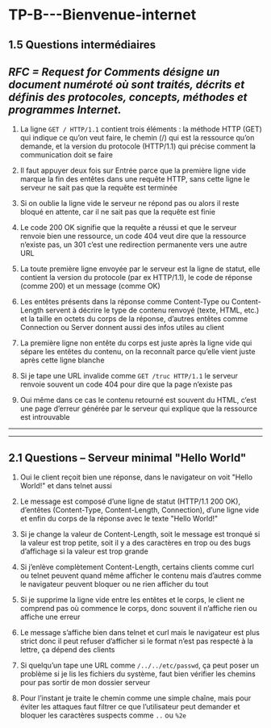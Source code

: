 # TP-B---Bienvenue-internet


## 1.5 Questions intermédiaires

*RFC = Request for Comments désigne un document numéroté où sont traités, décrits et définis des protocoles, concepts, méthodes et programmes Internet.*
--------------------------------------------------------------------------------------------------------------------------------------------------------

1. La ligne `GET / HTTP/1.1` contient trois éléments : la méthode HTTP (GET) qui indique ce qu’on veut faire, le chemin (/) qui est la ressource qu’on demande, et la version du protocole (HTTP/1.1) qui précise comment la communication doit se faire

2. Il faut appuyer deux fois sur Entrée parce que la première ligne vide marque la fin des entêtes dans une requête HTTP, sans cette ligne le serveur ne sait pas que la requête est terminée

3. Si on oublie la ligne vide le serveur ne répond pas ou alors il reste bloqué en attente, car il ne sait pas que la requête est finie

4. Le code 200 OK signifie que la requête a réussi et que le serveur renvoie bien une ressource, un code 404 veut dire que la ressource n’existe pas, un 301 c’est une redirection permanente vers une autre URL

5. La toute première ligne envoyée par le serveur est la ligne de statut, elle contient la version du protocole (par ex HTTP/1.1), le code de réponse (comme 200) et un message (comme OK)

6. Les entêtes présents dans la réponse comme Content-Type ou Content-Length servent à décrire le type de contenu renvoyé (texte, HTML, etc.) et la taille en octets du corps de la réponse, d’autres entêtes comme Connection ou Server donnent aussi des infos utiles au client

7. La première ligne non entête du corps est juste après la ligne vide qui sépare les entêtes du contenu, on la reconnaît parce qu’elle vient juste après cette ligne blanche

8. Si je tape une URL invalide comme `GET /truc HTTP/1.1` le serveur renvoie souvent un code 404 pour dire que la page n’existe pas

9. Oui même dans ce cas le contenu retourné est souvent du HTML, c’est une page d’erreur générée par le serveur qui explique que la ressource est introuvable

-------------------------------------------------------------
-------------------------------------------------------------

## 2.1 Questions – Serveur minimal "Hello World"

1. Oui le client reçoit bien une réponse, dans le navigateur on voit "Hello World!" et dans telnet aussi

2. Le message est composé d’une ligne de statut (HTTP/1.1 200 OK), d’entêtes (Content-Type, Content-Length, Connection), d’une ligne vide et enfin du corps de la réponse avec le texte "Hello World!"

3. Si je change la valeur de Content-Length, soit le message est tronqué si la valeur est trop petite, soit il y a des caractères en trop ou des bugs d’affichage si la valeur est trop grande

4. Si j’enlève complètement Content-Length, certains clients comme curl ou telnet peuvent quand même afficher le contenu mais d’autres comme le navigateur peuvent bloquer ou ne rien afficher du tout

5. Si je supprime la ligne vide entre les entêtes et le corps, le client ne comprend pas où commence le corps, donc souvent il n’affiche rien ou affiche une erreur

6. Le message s’affiche bien dans telnet et curl mais le navigateur est plus strict donc il peut refuser d’afficher si le format n’est pas respecté à la lettre, ça dépend des clients





9. Si quelqu’un tape une URL comme `/../../etc/passwd`, ça peut poser un problème si je lis les fichiers du système, faut bien vérifier les chemins pour pas sortir de mon dossier serveur

10. Pour l’instant je traite le chemin comme une simple chaîne, mais pour éviter les attaques faut filtrer ce que l’utilisateur peut demander et bloquer les caractères suspects comme `..` ou `%2e`

